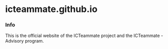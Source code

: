 # icteammate.github.io

### Info
This is the official website of the ICTeammate project and the ICTeammate - Advisory program.

